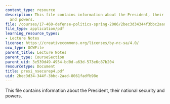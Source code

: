 ```yaml
---
content_type: resource
description: This file contains information about the President, their national security
  and powers.
file: /courses/17-460-defense-politics-spring-2006/2bec3d34344f3bbc2aad8061fadfb98e_presi_nsecurep4.pdf
file_type: application/pdf
learning_resource_types:
- Lecture Notes
license: https://creativecommons.org/licenses/by-nc-sa/4.0/
ocw_type: OCWFile
parent_title: Lecture Notes
parent_type: CourseSection
parent_uid: 3e539d49-4954-bd0d-a63d-573e6c87b204
resourcetype: Document
title: presi_nsecurep4.pdf
uid: 2bec3d34-344f-3bbc-2aad-8061fadfb98e
---
```

This file contains information about the President, their national security and powers.